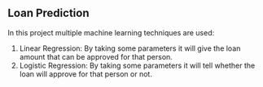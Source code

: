 ## Loan Prediction

In this project multiple machine learning techniques are used:
1. Linear Regression: By taking some parameters it will give the loan amount that can be approved for that person.
2. Logistic Regression: By taking some parameters it will tell whether the loan will approve for that person or not.
